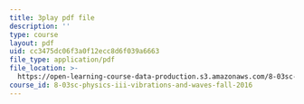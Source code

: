 ```yaml
---
title: 3play pdf file
description: ''
type: course
layout: pdf
uid: cc3475dc06f3a0f12ecc8d6f039a6663
file_type: application/pdf
file_location: >-
  https://open-learning-course-data-production.s3.amazonaws.com/8-03sc-physics-iii-vibrations-and-waves-fall-2016/cc3475dc06f3a0f12ecc8d6f039a6663_BX4QPdP7fT8.pdf
course_id: 8-03sc-physics-iii-vibrations-and-waves-fall-2016
---
```

